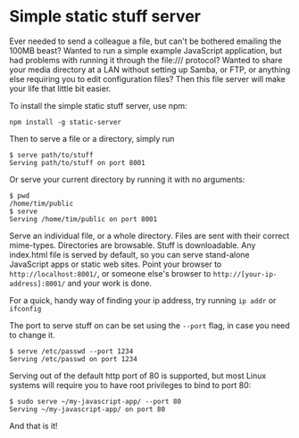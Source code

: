 Simple static stuff server
==========================

Ever needed to send a colleague a file, but can't be bothered emailing the 100MB beast?
Wanted to run a simple example JavaScript application, but had problems with running it
through the file:/// protocol? Wanted to share your media directory at a LAN without
setting up Samba, or FTP, or anything else requiring you to edit configuration files?
Then this file server will make your life that little bit easier.

To install the simple static stuff server, use npm:

	npm install -g static-server

Then to serve a file or a directory, simply run

	$ serve path/to/stuff
	Serving path/to/stuff on port 8001

Or serve your current directory by running it with no arguments:

	$ pwd
	/home/tim/public
	$ serve
	Serving /home/tim/public on port 8001

Serve an individual file, or a whole directory. Files are sent with their correct
mime-types. Directories are browsable. Stuff is downloadable. Any index.html file is
served by default, so you can serve stand-alone JavaScript apps or static web sites.
Point your browser to `http://localhost:8001/`, or someone else's browser to 
`http://[your-ip-address]:8001/` and your work is done.

For a quick, handy way of finding your ip address, try running `ip addr` or `ifconfig`

The port to serve stuff on can be set using the `--port` flag, in case you need to
change it.

	$ serve /etc/passwd --port 1234
	Serving /etc/passwd on port 1234

Serving out of the default http port of 80 is supported, but most Linux systems will
require you to have root privileges to bind to port 80:

	$ sudo serve ~/my-javascript-app/ --port 80
	Serving ~/my-javascript-app/ on port 80

And that is it!
